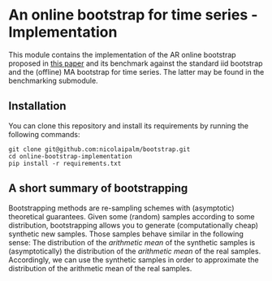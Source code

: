 # An online bootstrap for time series - Implementation
This module contains the implementation of the AR online bootstrap proposed in [this paper]() and its benchmark
against the standard iid bootstrap and the (offline) MA bootstrap for time series.
The latter may be found in the benchmarking submodule.

## Installation

You can clone this repository and install its requirements by running the following commands:

```shell
git clone git@github.com:nicolaipalm/bootstrap.git
cd online-bootstrap-implementation
pip install -r requirements.txt
```

## A short summary of bootstrapping

Bootstrapping methods are re-sampling schemes with (asymptotic) theoretical guarantees.
Given some (random) samples according to some distribution, bootstrapping allows you to
generate (computationally cheap) synthetic new samples.
Those samples behave similar in the following sense:
The distribution of the *arithmetic mean* of the synthetic samples is (asymptotically)
the distribution of the *arithmetic mean* of the real samples.
Accordingly, we can use the synthetic samples in order to approximate the distribution of the
arithmetic mean of the real samples.



